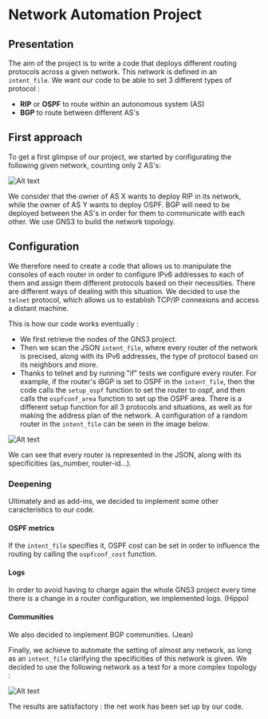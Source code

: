 # Network Automation Project

## Presentation
The aim of the project is to write a code that deploys different routing protocols across a given network. This network is defined in an `intent_file`. We want our code to be able to set 3 different types of protocol :
- **RIP** or **OSPF** to route within an autonomous system (AS)
- **BGP** to route between different AS's


## First approach
To get a first glimpse of our project, we started by configurating the following given network, counting only 2 AS's:

![Alt text](https://image.noelshack.com/fichiers/2024/05/2/1706624263-captura-de-pantalla-2024-01-30-151411.png)

We consider that the owner of AS X wants to deploy RIP in its network, while the owner of AS Y wants to deploy OSPF. BGP will need to be deployed between the AS's in order for them to communicate with each other. We use GNS3 to build the network topology.

## Configuration

We therefore need to create a code that allows us to manipulate the consoles of each router in order to configure IPv6 addresses to each of them and assign them different protocols based on their necessities. There are different ways of dealing with this situation. We decided to use the `telnet` protocol, which allows us to establish TCP/IP connexions and access a distant machine. 


This is how our code works eventually :

- We first retrieve the nodes of the GNS3 project.
- Then we scan the JSON `intent_file`, where every router of the network is precised, along with its IPv6 addresses, the type of protocol based on its neighbors and more.
- Thanks to telnet and by running "if" tests we configure every router. For example, if the router's iBGP is set to OSPF in the `intent_file`, then the code calls the `setup_ospf` function to set the router to ospf, and then calls the `ospfconf_area` function to set up the OSPF area. There is a different setup function for all 3 protocols and situations, as well as for making the address plan of the network. A configuration of a random router in the `intent_file` can be seen in the image below.

![Alt text](https://image.noelshack.com/fichiers/2024/05/2/1706629051-captura-de-pantalla-2024-01-30-163624.png)

We can see that every router is represented in the JSON, along with its specificities (as_number, router-id...).

### Deepening
Ultimately and as add-ins, we decided to implement some other caracteristics to our code.

#### OSPF metrics 
If the `intent_file` specifies it, OSPF cost can be set in order to influence the routing by calling the `ospfconf_cost` function. 

#### Logs
In order to avoid having to charge again the whole GNS3 project every time there is a change in a router configuration, we implemented logs. (Hippo)

#### Communities
We also decided to implement BGP communities. (Jean)



Finally, we achieve to automate the setting of almost any network, as long as an `intent_file` clarifying the specificities of this network is given. We decided to use the following network as a test for a more complex topology : 

![Alt text](https://image.noelshack.com/fichiers/2024/05/2/1706629657-image.png)

The results are satisfactory : the net work has been set up by our code.
